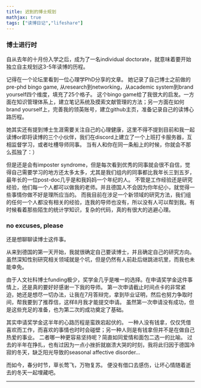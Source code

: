 ```yaml
---
title: 迟到的博士规划
mathjax: true
tags: ["读博日记","lifeshare"]
--- 
```



### 博士进行时
自从去年的十月份入学之后，成为了一名individual doctorate，就意味着要开始独立自主规划这3-5年读博的历程。

记得在一个论坛里看到一位心理学PhD分享的文章。
她记录了自己博士之前做的pre-phd bingo game, 从research到networking，从academic system到brand yourself四个维度，填充了25个格子。
这个bingo game给了我很大的启发。一方面在知识管理体系上，建立笔记系统及摸索文献管理的方法；另一方面在如何brand yourself上，完善我的领英账号，建立github主页，准备记录自己的读博心路历程。

她其实还有提到博士生涯需要关注自己的心理健康，这里不得不提到目前和我一起读博or即将读博的三个小伙伴，我们在discord上建立了一个上班打卡服务器，互相监督学习，或者吐槽导师同事。
当有人和你在同一条船上的时候，你就会不那么孤独了：）

但是还是会有imposter syndrome，但是每次看到优秀的同事就会很不自信，觉得自己需要学习的地方还太多太多，尤其是我们组内的同事都比我年长三到五岁，最年长的一位post-doc几乎是和我妈妈一个年纪的人。
不管是工作经验还是研究经验，他们每一个人都可以做我的老师。并且德国人不会因为你年纪小，就觉得一些事情你做不好是理所应当的。
而我目前在涉足一个新领域的研究方法，我们组的任何一个人都没有相关的经验，连我的导师也没有，所以没有人可以帮到我。有时候看着那些陌生的统计学知识，复杂的代码，真的有很大的逃避心理。

### no excuses, please
还是想聊聊读博士这件事。

从来到德国的第一天开始，我就很确定自己要读博士，并且确定自己的研究方向。
虽然深知性别研究相关领域就是个坑，但是仍然有人前赴后继跳进坑里，而我也未能幸免。

由于人文社科博士funding极少，奖学金几乎是唯一的选择。在申请奖学金这件事情上，还是真的要好好感谢一下我的导师。
第一次申请截止时间点卡的非常紧迫，她还是想尽一切办法，让我在7月答辩完，拿到毕业证明，然后也努力争取时间，帮我要到了推荐信，这样8月我才能提交申请。
虽然第一次申请没有成功，但是这些充足的准备，也为第二次的成功奠定了基础。

其实申请奖学金这半年的心路历程是蛮跌宕起伏的。
一种人没有钱拿，仅仅凭借喜欢而工作，而喜欢的事情也时时会碰壁；另一种人则是有钱拿但并不是在做自己热爱的事业。
二者哪一种更容易坚持呢？简直如同爱情和面包二选一的比喻。
过去的半年在挣扎，也有过因为一点小挫折就崩溃大哭的时刻，我将此归因于德国冷寂的冬天，缺乏阳光导致的seasonal affective disorder...

而如今，春分时节，草长莺飞，万物复苏。
便没有借口去感伤，让坏心情随着逝去的冬天一起埋藏吧。


---
